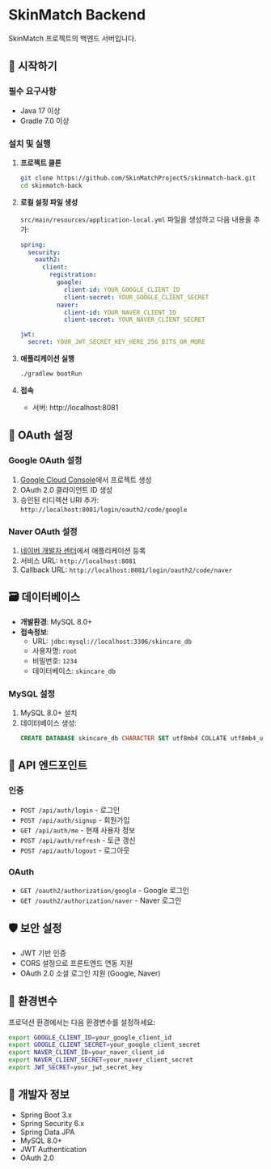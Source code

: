 # SkinMatch Backend

SkinMatch 프로젝트의 백엔드 서버입니다.

## 🚀 시작하기

### 필수 요구사항
- Java 17 이상
- Gradle 7.0 이상

### 설치 및 실행

1. **프로젝트 클론**
   ```bash
   git clone https://github.com/SkinMatchProject5/skinmatch-back.git
   cd skinmatch-back
   ```

2. **로컬 설정 파일 생성**
   
   `src/main/resources/application-local.yml` 파일을 생성하고 다음 내용을 추가:
   
   ```yaml
   spring:
     security:
       oauth2:
         client:
           registration:
             google:
               client-id: YOUR_GOOGLE_CLIENT_ID
               client-secret: YOUR_GOOGLE_CLIENT_SECRET
             naver:
               client-id: YOUR_NAVER_CLIENT_ID
               client-secret: YOUR_NAVER_CLIENT_SECRET

   jwt:
     secret: YOUR_JWT_SECRET_KEY_HERE_256_BITS_OR_MORE
   ```

3. **애플리케이션 실행**
   ```bash
   ./gradlew bootRun
   ```

4. **접속**
   - 서버: http://localhost:8081

## 🔐 OAuth 설정

### Google OAuth 설정
1. [Google Cloud Console](https://console.cloud.google.com/)에서 프로젝트 생성
2. OAuth 2.0 클라이언트 ID 생성
3. 승인된 리디렉션 URI 추가: `http://localhost:8081/login/oauth2/code/google`

### Naver OAuth 설정
1. [네이버 개발자 센터](https://developers.naver.com/)에서 애플리케이션 등록
2. 서비스 URL: `http://localhost:8081`
3. Callback URL: `http://localhost:8081/login/oauth2/code/naver`

## 🗃️ 데이터베이스

- **개발환경**: MySQL 8.0+
- **접속정보**: 
  - URL: `jdbc:mysql://localhost:3306/skincare_db`
  - 사용자명: `root`
  - 비밀번호: `1234`
  - 데이터베이스: `skincare_db`

### MySQL 설정
1. MySQL 8.0+ 설치
2. 데이터베이스 생성:
   ```sql
   CREATE DATABASE skincare_db CHARACTER SET utf8mb4 COLLATE utf8mb4_unicode_ci;
   ```

## 📡 API 엔드포인트

### 인증
- `POST /api/auth/login` - 로그인
- `POST /api/auth/signup` - 회원가입
- `GET /api/auth/me` - 현재 사용자 정보
- `POST /api/auth/refresh` - 토큰 갱신
- `POST /api/auth/logout` - 로그아웃

### OAuth
- `GET /oauth2/authorization/google` - Google 로그인
- `GET /oauth2/authorization/naver` - Naver 로그인

## 🛡️ 보안 설정

- JWT 기반 인증
- CORS 설정으로 프론트엔드 연동 지원
- OAuth 2.0 소셜 로그인 지원 (Google, Naver)

## 📝 환경변수

프로덕션 환경에서는 다음 환경변수를 설정하세요:

```bash
export GOOGLE_CLIENT_ID=your_google_client_id
export GOOGLE_CLIENT_SECRET=your_google_client_secret
export NAVER_CLIENT_ID=your_naver_client_id
export NAVER_CLIENT_SECRET=your_naver_client_secret
export JWT_SECRET=your_jwt_secret_key
```

## 🔧 개발자 정보

- Spring Boot 3.x
- Spring Security 6.x
- Spring Data JPA
- MySQL 8.0+
- JWT Authentication
- OAuth 2.0